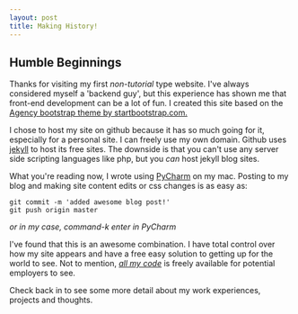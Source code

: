 ```yaml
---
layout: post
title: Making History!
---
```


## Humble Beginnings

Thanks for visiting my first *non-tutorial* type website.  I've always considered myself a 'backend guy', but this experience has shown me that front-end development can be a lot of fun. I created this site based on the <a href="http://startbootstrap.com/template-overviews/agency/" target="_blank">Agency bootstrap theme by startbootstrap.com.</a> 

I chose to host my site on github because it has so much going for it, especially for a personal site.  I can freely use my own domain. Github uses <a href="http://jekyllbootstrap.com" target="_blank">jekyll</a> to host its free sites.  The downside is that you can't use any server side scripting languages like php, but you *can* host jekyll blog sites.  

What you're reading now, I wrote using <a href="https://www.jetbrains.com/pycharm/" target="_blank">PyCharm</a> on my mac.  Posting to my blog and making site content edits or css changes is as easy as:

    git commit -m 'added awesome blog post!'
    git push origin master
    
*or in my case, command-k enter in PyCharm*
    
I've found that this is an awesome combination.  I have total control over how my site appears and have a free easy solution to getting up for the world to see.  Not to mention, <a href="http://www.github.com/codylandry" target="_blank">*all my code*</a> is freely available for potential employers to see.  

Check back in to see some more detail about my work experiences, projects and thoughts.